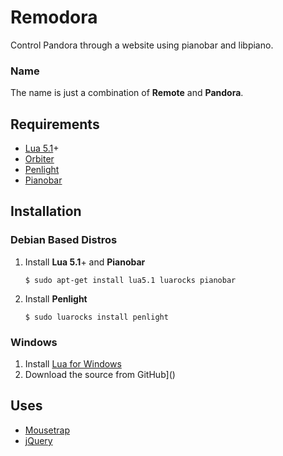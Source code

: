 # Remodora

Control Pandora through a website using pianobar and libpiano.

### Name

The name is just a combination of **Remote** and **Pandora**.

## Requirements

* [Lua 5.1](http://lua.org)+
* [Orbiter](http://github.com/stevedonovan/Orbiter)
* [Penlight](http://stevedonovan.github.com/Penlight/)
* [Pianobar](http://github.com/PromyLOPh/pianobar)

## Installation

### Debian Based Distros

1. Install **Lua 5.1**+ and **Pianobar**

   `$ sudo apt-get install lua5.1 luarocks pianobar`
2. Install **Penlight**

   `$ sudo luarocks install penlight`

### Windows

1. Install [Lua for Windows](http://code.google.com/p/luaforwindows/)
2. Download the source from GitHub]()

## Uses

* [Mousetrap](http://github.com/ccampbell/mousetrap)
* [jQuery](http://jquery.com/)
